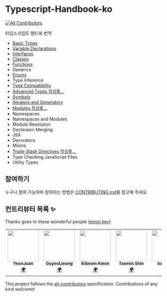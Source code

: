 # Typescript-Handbook-ko

<!-- ALL-CONTRIBUTORS-BADGE:START - Do not remove or modify this section -->
[![All Contributors](https://img.shields.io/badge/all_contributors-7-orange.svg?style=flat-square)](#contributors-)
<!-- ALL-CONTRIBUTORS-BADGE:END -->

타입스크립트 핸드북 번역

- [Basic Types](./basic-types.md)
- [Variable Declarations](./variable-declarations.md)
- [Interfaces](./interfaces.md)
- [Classes](./classes.md)
- [Functions](./functions.md)
- Generics
- [Enums](./enums.md)
- Type Inference
- [Type Compatibility](./type-compatibility.md)
- [Advanced Types 작성중...](./advanced-types.md)
- [Symbols](./symbols.md)
- [Iterators and Generators](./iterators-and-generators.md)
- [Modules 작성중...](./modules.md)
- Namespaces
- Namespaces and Modules
- Module Resolution
- Declaraion Merging
- JSX
- Decorators
- Mixins
- [Triple-Slash Directives 작성중...](./triple-slash-directives.md)
- Type Checking JavaScript Files
- Utility Types


## 참여하기

누구나 참여 가능하며 참여하는 방법은 [CONTRIBUTING.md](./CONTRIBUTING.md)를 참고해 주세요.

## 컨트리뷰터 목록 ✨

Thanks goes to these wonderful people ([emoji key](https://allcontributors.org/docs/en/emoji-key)):

<!-- ALL-CONTRIBUTORS-LIST:START - Do not remove or modify this section -->
<!-- prettier-ignore-start -->
<!-- markdownlint-disable -->
<table>
  <tr>
    <td align="center"><a href="https://yeon-js.tistory.com/"><img src="https://avatars3.githubusercontent.com/u/41323220?v=4" width="100px;" alt=""/><br /><sub><b>YeonJuan</b></sub></a><br /><a href="#translation-yeonjuan" title="Translation">🌍</a></td>
    <td align="center"><a href="https://guyeol.github.io"><img src="https://avatars3.githubusercontent.com/u/7357413?v=4" width="100px;" alt=""/><br /><sub><b>GuyeolJeong</b></sub></a><br /><a href="#translation-guyeol" title="Translation">🌍</a></td>
    <td align="center"><a href="https://github.com/Bumkeyy"><img src="https://avatars0.githubusercontent.com/u/16663226?v=4" width="100px;" alt=""/><br /><sub><b>Kibeom Kwon</b></sub></a><br /><a href="#translation-Bumkeyy" title="Translation">🌍</a></td>
    <td align="center"><a href="https://www.linkedin.com/in/taemin-shin-abba95195/"><img src="https://avatars0.githubusercontent.com/u/24709996?v=4" width="100px;" alt=""/><br /><sub><b>Taemin Shin</b></sub></a><br /><a href="#translation-cprayer" title="Translation">🌍</a></td>
    <td align="center"><a href="https://github.com/badger93"><img src="https://avatars1.githubusercontent.com/u/38435151?v=4" width="100px;" alt=""/><br /><sub><b>badger93</b></sub></a><br /><a href="#translation-badger93" title="Translation">🌍</a></td>
    <td align="center"><a href="https://github.com/kok202"><img src="https://avatars2.githubusercontent.com/u/39543643?v=4" width="100px;" alt=""/><br /><sub><b>kok202</b></sub></a><br /><a href="#translation-kok202" title="Translation">🌍</a></td>
    <td align="center"><a href="https://github.com/ye-geeee"><img src="https://avatars1.githubusercontent.com/u/60929159?v=4" width="100px;" alt=""/><br /><sub><b>Yeji Kang</b></sub></a><br /><a href="#translation-ye-geeee" title="Translation">🌍</a></td>
  </tr>
</table>

<!-- markdownlint-enable -->
<!-- prettier-ignore-end -->
<!-- ALL-CONTRIBUTORS-LIST:END -->

This project follows the [all-contributors](https://github.com/all-contributors/all-contributors) specification. Contributions of any kind welcome!
